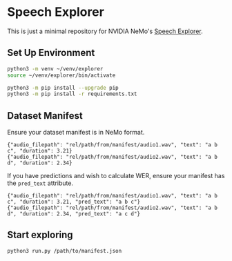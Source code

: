 # Speech Explorer

This is just a minimal repository for NVIDIA NeMo's [Speech Explorer](https://docs.nvidia.com/deeplearning/nemo/user-guide/docs/en/main/tools/speech_data_explorer.html). 

## Set Up Environment
```bash
python3 -m venv ~/venv/explorer
source ~/venv/explorer/bin/activate

python3 -m pip install --upgrade pip
python3 -m pip install -r requirements.txt
```

## Dataset Manifest
Ensure your dataset manifest is in NeMo format.
```
{"audio_filepath": "rel/path/from/manifest/audio1.wav", "text": "a b c", "duration": 3.21}
{"audio_filepath": "rel/path/from/manifest/audio2.wav", "text": "a b d", "duration": 2.34}
```

If you have predictions and wish to calculate WER, ensure your manifest has the `pred_text` attribute.

```
{"audio_filepath": "rel/path/from/manifest/audio1.wav", "text": "a b c", "duration": 3.21, "pred_text": "a b c"}
{"audio_filepath": "rel/path/from/manifest/audio2.wav", "text": "a b d", "duration": 2.34, "pred_text": "a c d"}
```

## Start exploring
```bash
python3 run.py /path/to/manifest.json
```